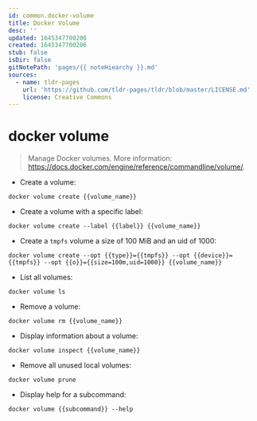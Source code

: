 ```yaml
---
id: common.docker-volume
title: Docker Volume
desc: ''
updated: 1645347700206
created: 1645347700206
stub: false
isDir: false
gitNotePath: 'pages/{{ noteHiearchy }}.md'
sources:
  - name: tldr-pages
    url: 'https://github.com/tldr-pages/tldr/blob/master/LICENSE.md'
    license: Creative Commons
---
```

# docker volume

> Manage Docker volumes.
> More information: <https://docs.docker.com/engine/reference/commandline/volume/>.

- Create a volume:

`docker volume create {{volume_name}}`

- Create a volume with a specific label:

`docker volume create --label {{label}} {{volume_name}}`

- Create a `tmpfs` volume a size of 100 MiB and an uid of 1000:

`docker volume create --opt {{type}}={{tmpfs}} --opt {{device}}={{tmpfs}} --opt {{o}}={{size=100m,uid=1000}} {{volume_name}}`

- List all volumes:

`docker volume ls`

- Remove a volume:

`docker volume rm {{volume_name}}`

- Display information about a volume:

`docker volume inspect {{volume_name}}`

- Remove all unused local volumes:

`docker volume prune`

- Display help for a subcommand:

`docker volume {{subcommand}} --help`


